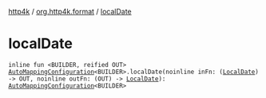 [http4k](../index.md) / [org.http4k.format](index.md) / [localDate](./local-date.md)

# localDate

`inline fun <BUILDER, reified OUT> `[`AutoMappingConfiguration`](-auto-mapping-configuration/index.md)`<BUILDER>.localDate(noinline inFn: (`[`LocalDate`](https://docs.oracle.com/javase/9/docs/api/java/time/LocalDate.html)`) -> OUT, noinline outFn: (OUT) -> `[`LocalDate`](https://docs.oracle.com/javase/9/docs/api/java/time/LocalDate.html)`): `[`AutoMappingConfiguration`](-auto-mapping-configuration/index.md)`<BUILDER>`